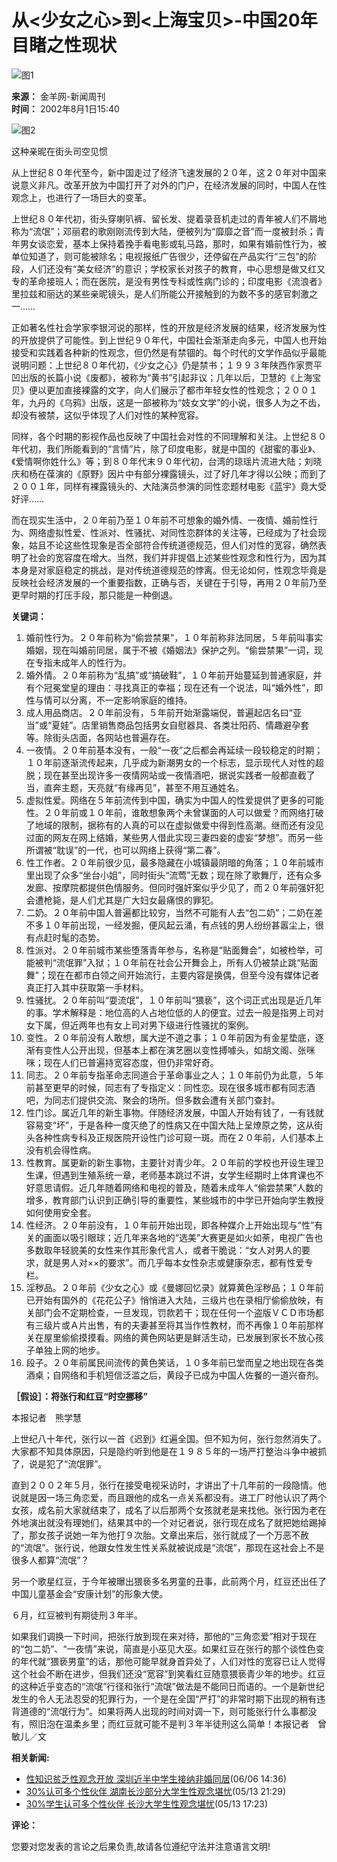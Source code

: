# 从<少女之心>到<上海宝贝>-中国20年目睹之性现状

![图1](https://photo.sohu.com/37/72/Img147497237.gif)

**来源：** 金羊网-新闻周刊  
**时间：** 2002年8月1日15:40  

![图2](https://photo.sohu.com/99/54/Img202415499.jpg)

这种亲昵在街头司空见惯

从上世纪８０年代至今，新中国走过了经济飞速发展的２０年，这２０年对中国来说意义非凡。改革开放为中国打开了对外的门户，在经济发展的同时，中国人在性观念上，也进行了一场巨大的变革。

上世纪８０年代初，街头穿喇叭裤、留长发、提着录音机走过的青年被人们不屑地称为“流氓”；邓丽君的歌刚刚流传到大陆，便被列为“靡靡之音”而一度被封杀；青年男女谈恋爱，基本上保持着挽手看电影或轧马路，那时，如果有婚前性行为，被单位知道了，则可能被除名；电视报纸广告很少，还停留在产品实行“三包”的阶段，人们还没有“美女经济”的意识；学校家长对孩子的教育，中心思想是做又红又专的革命接班人；而在医院，是没有男性专科或性病门诊的；印度电影《流浪者》里拉兹和丽达的某些亲昵镜头，是人们所能公开接触到的为数不多的感官刺激之一……

正如著名性社会学家李银河说的那样，性的开放是经济发展的结果，经济发展为性的开放提供了可能性。到上世纪９０年代，中国社会渐渐走向多元，中国人也开始接受和实践着各种新的性观念，但仍然是有禁锢的。每个时代的文学作品似乎最能说明问题：上世纪８０年代初，《少女之心》仍是禁书；１９９３年陕西作家贾平凹出版的长篇小说《废都》，被称为“黄书”引起非议；几年以后，卫慧的《上海宝贝》便以更加直接裸露的文字，向人们展示了都市年轻女性的性观念；２００１年，九丹的《乌鸦》出版，这是一部被称为“妓女文学”的小说，很多人为之不齿，却没有被禁，这似乎体现了人们对性的某种宽容。

同样，各个时期的影视作品也反映了中国社会对性的不同理解和关注。上世纪８０年代初，我们所能看到的“言情”片，除了印度电影，就是中国的《甜蜜的事业》、《爱情啊你姓什么》等；到８０年代末９０年代初，台湾的琼瑶片流进大陆；刘晓庆和杨在葆演的《原野》因片中有部分裸露镜头，过了好几年才得以公映；而到了２００１年，同样有裸露镜头的、大陆演员参演的同性恋题材电影《蓝宇》竟大受好评……

而在现实生活中，２０年前乃至１０年前不可想象的婚外情、一夜情、婚前性行为、网络虚拟性爱、性派对、性骚扰、对同性恋群体的关注等，已经成为了社会现象，姑且不论这些性现象是否全部符合传统道德规范，但人们对性的宽容，确然表明了社会的宽容度在增大。当然，我们并非提倡上述某些性观念和性行为，因为其本身是对家庭稳定的挑战，是对传统道德规范的悖离。但无论如何，性观念毕竟是反映社会经济发展的一个重要指数，正确与否，关键在于引导，再用２０年前乃至更早时期的打压手段，那只能是一种倒退。

**关键词：**
1. 婚前性行为。２０年前称为“偷尝禁果”，１０年前称非法同居，５年前叫事实婚姻，现在叫婚前同居，属于不被《婚姻法》保护之列。“偷尝禁果”一词，现在专指未成年人的性行为。
2. 婚外情。２０年前称为“乱搞”或“搞破鞋”，１０年前开始蔓延到普通家庭，并有个冠冕堂皇的理由：寻找真正的幸福；现在还有一个说法，叫“婚外性”，即性与情可以分离，不一定影响家庭的维持。
3. 成人用品商店。２０年前没有，５年前开始渐露端倪，普遍起店名曰“亚当”或“夏娃”。店里销售商品包括男女自慰器具、各类壮阳药、情趣避孕套等。除街头店面，各网站也普遍存在。
4. 一夜情。２０年前基本没有，一般“一夜”之后都会再延续一段较稳定的时期；１０年前逐渐流传起来，几乎成为新潮男女的一个标志，显示现代人对性的超脱；现在甚至出现许多一夜情网站或一夜情酒吧，据说实践者一般都直截了当，直奔主题，天亮就“有缘再见”，甚至不用互通姓名。
5. 虚拟性爱。网络在５年前流传到中国，确实为中国人的性爱提供了更多的可能性。２０年前或１０年前，谁敢想象两个未曾谋面的人可以做爱？而网络打破了地域的限制，据称有的人真的可以在虚拟做爱中得到性高潮。继而还有没见过面的网友在网上结婚，某些男人借此实现三妻四妾的虚妄“梦想”。而另一些所谓被“耽误”的一代，也可以网络上获得“第二春”。
6. 性工作者。２０年前很少见，最多隐藏在小城镇最阴暗的角落；１０年前城市里出现了众多“坐台小姐”，同时街头“流莺”无数；现在除了歌舞厅，还有众多发廊、按摩院都提供色情服务。但同时强奸案似乎少见了，而２０年前强奸犯会遭枪毙，是人们尤其是广大妇女最痛恨的罪犯。
7. 二奶。２０年前中国人普遍都比较穷，当然不可能有人去“包二奶”；二奶在差不多１０年前出现，一经发掘，便风起云涌，有点钱的男人纷纷甚嚣尘上，很有点赶时髦的态势。
8. 性派对。２０年前城市某些堕落青年参与，名称是“贴面舞会”，如被检举，可能被判“流氓罪”入狱；１０年前在社会公开舞会上，所有人仍被禁止跳“贴面舞”；现在在都市白领之间开始流行，主要内容是换偶，但至今没有媒体记者真正打入其中获取第一手材料。
9. 性骚扰。２０年前叫“耍流氓”，１０年前叫“猥亵”，这个词正式出现是近几年的事。学术解释是：地位高的人占地位低的人的便宜。过去一般是指男上司对女下属，但近两年也有女上司对男下级进行性骚扰的案例。
10. 变性。２０年前没有人敢想，属大逆不道之事；１０年前因为有金星垫底，逐渐有变性人公开出现，但基本上都在演艺圈以变性搏噱头，如胡文阁、张咪咪；现在人们已普遍持宽容态度，但仍非常好奇。
11. 同志。２０年前专指革命志同道合于革命事业之人；１０年前仍为此意，５年前甚至更早的时候，同志有了专指定义：同性恋。现在很多城市都有同志酒吧，为同志们提供交流、聚会的场所。但多数会遭有关部门查封。
12. 性门诊。属近几年的新生事物。伴随经济发展，中国人开始有钱了，一有钱就容易变“坏”，于是各种一度灭绝了的性病又在中国大陆上呈燎原之势，这从街头各种性病专科及正规医院开设性门诊可窥一斑。而在２０年前，人们基本上没有机会得性病。
13. 性教育。属更新的新生事物，主要针对青少年。２０年前的学校也开设生理卫生课，但遇到生殖系统一章，老师基本跳过不讲，女学生经期时上体育课也不好意思请假。近几年随着网络和电视的普及，随着未成年人“偷尝禁果”人数的增多，教育部门认识到正确引导的重要性，某些城市的中学已开始向学生教授如何使用安全套。
14. 性经济。２０年前没有，１０年前开始出现，即各种媒介上开始出现与“性”有关的画面以吸引眼球；近几年来各地的“选美”大赛更是如火如荼，电视广告也多数取年轻貌美的女性来作其形象代言人，或者干脆说：“女人对男人的要求，就是男人对××的要求”。而几乎每本女性杂志或健康杂志，都有性爱专栏。
15. 淫秽品。２０年前《少女之心》或《曼娜回忆录》就算黄色淫秽品；１０年前已开始有国外的《花花公子》悄悄进入大陆，三级片也在录相厅偷偷放映，有关部门会不定期检查，一旦发现，罚款若干；现在任何一个盗版ＶＣＤ市场都有三级片或Ａ片出售，有的夫妻甚至将其当作性教材，而不再像１０年前那样关在屋里偷偷摸摸看。网络的黄色网站更是鲜活生动，已发展到家长不放心孩子单独上网的地步。
16. 段子。２０年前属民间流传的黄色笑话，１０多年前已堂而皇之地出现在各类酒桌；自网络和手机短信泛滥之后，黄段子已成为中国人佐餐的一道兴奋剂。

**［假设］：将张行和红豆“时空挪移”**

本报记者　熊学慧

上世纪八十年代，张行以一首《迟到》红遍全国。但不知为何，张行忽然消失了。大家都不知具体原因，只是隐约听到他是在１９８５年的一场严打整治斗争中被抓了，说是犯了“流氓罪”。

直到２００２年５月，张行在接受电视采访时，才讲出了十几年前的一段隐情。他说就是因一场三角恋爱，而且跟他的成名一点关系都没有。进工厂时他认识了两个女孩，成名前大家就结束了，成名了以后那两个女孩就老是来找他。张行因为老在外地演出就没有理她们，结果其中的一个对记者说，张行现在成名了就把她给踢掉了，那女孩子说她一年为他打９次胎。文章出来后，张行就成了一个万恶不赦的“流氓”。张行说，他跟女性发生性关系就被说成是“流氓”，那现在这社会上不是很多人都算“流氓”？

另一个歌星红豆，于今年被曝出猥亵多名男童的丑事，此前两个月，红豆还出任了中国儿童基金会“安康计划”的形象大使。

６月，红豆被判有期徒刑３年半。

如果我们调换一下时间，把张行放到现在来对待，那他的“三角恋爱”相对于现在的“包二奶”、“一夜情”来说，简直是小巫见大巫。如果红豆在张行的那个谈性色变的年代就“猥亵男童”的话，那他可能早就身首异处了，人们对性的宽容已让人觉得这个社会不断在进步，但我们还没“宽容”到笑看红豆随意猥亵青少年的地步。红豆的这种近乎变态的“流氓”行径和张行“流氓”做法是不能同日而语的。一个是新世纪发生的令人无法忍受的犯罪行为，一个是在全国“严打”的非常时期下出现的稍有违背道德的“流氓行为”。如果将两人出现的时间对调一下，则可能张行什么事都没有，照旧泡在温柔乡里；而红豆就可能不是判３年半徒刑这么简单！本报记者　曾敏儿／文

**相关新闻:**
- [性知识贫乏性观念开放 深圳近半中学生接纳非婚同居](https://news.sohu.com/42/66/news201336642.shtml)(06/06 14:36)
- [30%认可多个性伙伴 湖南长沙部分大学生性观念堪忧](https://news.sohu.com/42/22/news200842242.shtml)(05/13 21:29)
- [30%学生认可多个性伙伴 长沙大学生性观念堪忧](https://news.sohu.com/27/68/news200836827.shtml)(05/13 17:23)

**评论：**

您要对您发表的言论之后果负责,故请各位遵纪守法并注意语言文明!